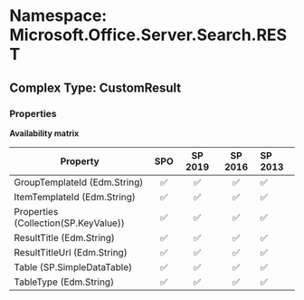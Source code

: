 # Namespace: Microsoft.Office.Server.Search.REST

## Complex Type: CustomResult

### Properties

**Availability matrix**

Property | SPO | SP 2019 | SP 2016 | SP 2013
----------|:---:|:-------:|:-------:|:-------
GroupTemplateId (Edm.String) | ✅ | ✅ | ✅ | ✅
ItemTemplateId (Edm.String) | ✅ | ✅ | ✅ | ✅
Properties (Collection(SP.KeyValue)) | ✅ | ✅ | ✅ | ✅
ResultTitle (Edm.String) | ✅ | ✅ | ✅ | ✅
ResultTitleUrl (Edm.String) | ✅ | ✅ | ✅ | ✅
Table (SP.SimpleDataTable) | ✅ | ✅ | ✅ | ✅
TableType (Edm.String) | ✅ | ✅ | ✅ | ✅
